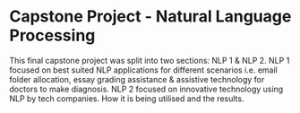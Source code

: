 # Capstone Project - Natural Language Processing

This final capstone project was split into two sections: NLP 1 & NLP 2. NLP 1 focused on best suited NLP applications for different scenarios i.e. email folder allocation, essay grading assistance & assistive technology for doctors to make diagnosis. NLP 2 focused on innovative technology using NLP by tech companies. How it is being utilised and the results.


